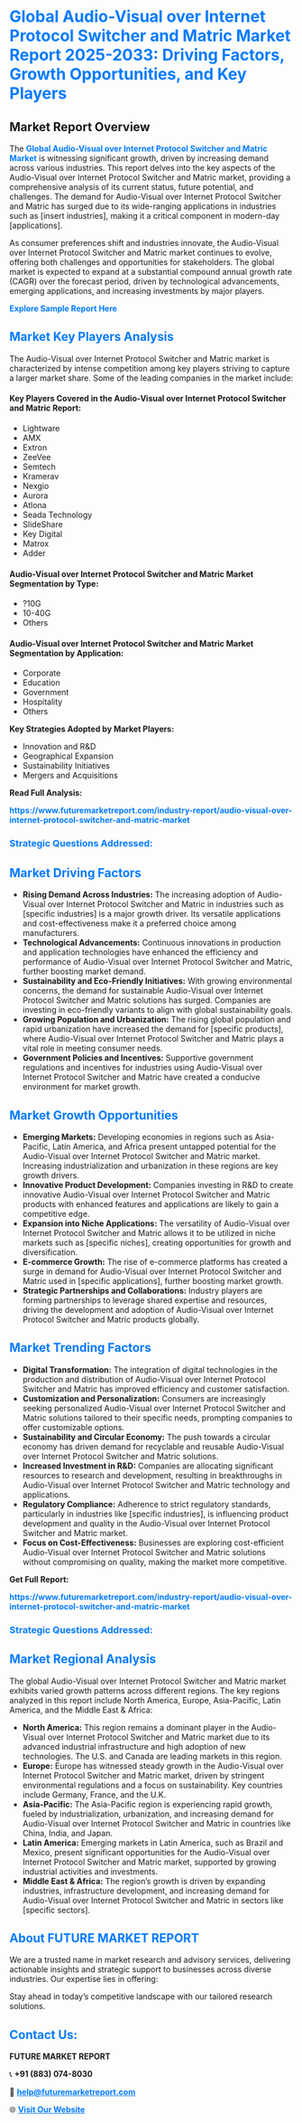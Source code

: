 <h1 style="color: #007BFF;">Global Audio-Visual over Internet Protocol Switcher and Matric Market Report 2025-2033: Driving Factors, Growth Opportunities, and Key Players</h1>

<section id="overview">
<h2>Market Report Overview</h2>
<p>The <a href="https://www.futuremarketreport.com/industry-report/audio-visual-over-internet-protocol-switcher-and-matric-market" style="color: #007BFF; text-decoration: none;"><strong>Global Audio-Visual over Internet Protocol Switcher and Matric Market</strong></a> is witnessing significant growth, driven by increasing demand across various industries. This report delves into the key aspects of the Audio-Visual over Internet Protocol Switcher and Matric market, providing a comprehensive analysis of its current status, future potential, and challenges. The demand for Audio-Visual over Internet Protocol Switcher and Matric has surged due to its wide-ranging applications in industries such as [insert industries], making it a critical component in modern-day [applications].</p>
<p>As consumer preferences shift and industries innovate, the Audio-Visual over Internet Protocol Switcher and Matric market continues to evolve, offering both challenges and opportunities for stakeholders. The global market is expected to expand at a substantial compound annual growth rate (CAGR) over the forecast period, driven by technological advancements, emerging applications, and increasing investments by major players.</p>
</section>

<section id="overview">
<p><a href="https://www.futuremarketreport.com/request-sample/reportId=75990" style="color: #007BFF; text-decoration: none;"><strong>Explore Sample Report Here</strong></a></p>
</section>

<section id="key-players">
<h2 style="color: #007BFF;">Market Key Players Analysis</h2>
<p>The Audio-Visual over Internet Protocol Switcher and Matric market is characterized by intense competition among key players striving to capture a larger market share. Some of the leading companies in the market include:</p>
<h4>Key Players Covered in the Audio-Visual over Internet Protocol Switcher and Matric Report:</h4>
<ul><li>Lightware</li><li>AMX</li><li>Extron</li><li>ZeeVee</li><li>Semtech</li><li>Kramerav</li><li>Nexgio</li><li>Aurora</li><li>Atlona</li><li>Seada Technology</li><li>SlideShare</li><li>Key Digital</li><li>Matrox</li><li>Adder</li></ul>
<h4>Audio-Visual over Internet Protocol Switcher and Matric Market Segmentation by Type:</h4>
<ul><li>?10G</li><li>10-40G</li><li>Others</li></ul>

<h4>Audio-Visual over Internet Protocol Switcher and Matric Market Segmentation by Application:</h4>
<ul><li>Corporate</li><li>Education</li><li>Government</li><li>Hospitality</li><li>Others</li></ul>
<p><strong>Key Strategies Adopted by Market Players:</strong></p>
<ul>
<li>Innovation and R&D</li>
<li>Geographical Expansion</li>
<li>Sustainability Initiatives</li>
<li>Mergers and Acquisitions</li>
</ul>
</section>

<section>
<p><strong>Read Full Analysis: </strong></p><a href="https://www.futuremarketreport.com/industry-report/audio-visual-over-internet-protocol-switcher-and-matric-market" style="color: #007BFF; text-decoration: none;"><strong>https://www.futuremarketreport.com/industry-report/audio-visual-over-internet-protocol-switcher-and-matric-market</strong></a>
<h3 style="color: #007BFF;">Strategic Questions Addressed:</h3>
</section>

<section id="driving-factors">
<h2 style="color: #007BFF;">Market Driving Factors</h2>
<ul>
<li><strong>Rising Demand Across Industries:</strong> The increasing adoption of Audio-Visual over Internet Protocol Switcher and Matric in industries such as [specific industries] is a major growth driver. Its versatile applications and cost-effectiveness make it a preferred choice among manufacturers.</li>
<li><strong>Technological Advancements:</strong> Continuous innovations in production and application technologies have enhanced the efficiency and performance of Audio-Visual over Internet Protocol Switcher and Matric, further boosting market demand.</li>
<li><strong>Sustainability and Eco-Friendly Initiatives:</strong> With growing environmental concerns, the demand for sustainable Audio-Visual over Internet Protocol Switcher and Matric solutions has surged. Companies are investing in eco-friendly variants to align with global sustainability goals.</li>
<li><strong>Growing Population and Urbanization:</strong> The rising global population and rapid urbanization have increased the demand for [specific products], where Audio-Visual over Internet Protocol Switcher and Matric plays a vital role in meeting consumer needs.</li>
<li><strong>Government Policies and Incentives:</strong> Supportive government regulations and incentives for industries using Audio-Visual over Internet Protocol Switcher and Matric have created a conducive environment for market growth.</li>
</ul>
</section>

<section id="growth-opportunities">
<h2 style="color: #007BFF;">Market Growth Opportunities</h2>
<ul>
<li><strong>Emerging Markets:</strong> Developing economies in regions such as Asia-Pacific, Latin America, and Africa present untapped potential for the Audio-Visual over Internet Protocol Switcher and Matric market. Increasing industrialization and urbanization in these regions are key growth drivers.</li>
<li><strong>Innovative Product Development:</strong> Companies investing in R&D to create innovative Audio-Visual over Internet Protocol Switcher and Matric products with enhanced features and applications are likely to gain a competitive edge.</li>
<li><strong>Expansion into Niche Applications:</strong> The versatility of Audio-Visual over Internet Protocol Switcher and Matric allows it to be utilized in niche markets such as [specific niches], creating opportunities for growth and diversification.</li>
<li><strong>E-commerce Growth:</strong> The rise of e-commerce platforms has created a surge in demand for Audio-Visual over Internet Protocol Switcher and Matric used in [specific applications], further boosting market growth.</li>
<li><strong>Strategic Partnerships and Collaborations:</strong> Industry players are forming partnerships to leverage shared expertise and resources, driving the development and adoption of Audio-Visual over Internet Protocol Switcher and Matric products globally.</li>
</ul>
</section>

<section id="trending-factors">
<h2 style="color: #007BFF;">Market Trending Factors</h2>
<ul>
<li><strong>Digital Transformation:</strong> The integration of digital technologies in the production and distribution of Audio-Visual over Internet Protocol Switcher and Matric has improved efficiency and customer satisfaction.</li>
<li><strong>Customization and Personalization:</strong> Consumers are increasingly seeking personalized Audio-Visual over Internet Protocol Switcher and Matric solutions tailored to their specific needs, prompting companies to offer customizable options.</li>
<li><strong>Sustainability and Circular Economy:</strong> The push towards a circular economy has driven demand for recyclable and reusable Audio-Visual over Internet Protocol Switcher and Matric solutions.</li>
<li><strong>Increased Investment in R&D:</strong> Companies are allocating significant resources to research and development, resulting in breakthroughs in Audio-Visual over Internet Protocol Switcher and Matric technology and applications.</li>
<li><strong>Regulatory Compliance:</strong> Adherence to strict regulatory standards, particularly in industries like [specific industries], is influencing product development and quality in the Audio-Visual over Internet Protocol Switcher and Matric market.</li>
<li><strong>Focus on Cost-Effectiveness:</strong> Businesses are exploring cost-efficient Audio-Visual over Internet Protocol Switcher and Matric solutions without compromising on quality, making the market more competitive.</li>
</ul>
</section>

<section>
<p><strong>Get Full Report: </strong></p><a href="https://www.futuremarketreport.com/industry-report/audio-visual-over-internet-protocol-switcher-and-matric-market" style="color: #007BFF; text-decoration: none;"><strong>https://www.futuremarketreport.com/industry-report/audio-visual-over-internet-protocol-switcher-and-matric-market</strong></a>
<h3 style="color: #007BFF;">Strategic Questions Addressed:</h3>
</section>


<section id="regional-analysis">
<h2 style="color: #007BFF;">Market Regional Analysis</h2>
<p>The global Audio-Visual over Internet Protocol Switcher and Matric market exhibits varied growth patterns across different regions. The key regions analyzed in this report include North America, Europe, Asia-Pacific, Latin America, and the Middle East & Africa:</p>
<ul>
<li><strong>North America:</strong> This region remains a dominant player in the Audio-Visual over Internet Protocol Switcher and Matric market due to its advanced industrial infrastructure and high adoption of new technologies. The U.S. and Canada are leading markets in this region.</li>
<li><strong>Europe:</strong> Europe has witnessed steady growth in the Audio-Visual over Internet Protocol Switcher and Matric market, driven by stringent environmental regulations and a focus on sustainability. Key countries include Germany, France, and the U.K.</li>
<li><strong>Asia-Pacific:</strong> The Asia-Pacific region is experiencing rapid growth, fueled by industrialization, urbanization, and increasing demand for Audio-Visual over Internet Protocol Switcher and Matric in countries like China, India, and Japan.</li>
<li><strong>Latin America:</strong> Emerging markets in Latin America, such as Brazil and Mexico, present significant opportunities for the Audio-Visual over Internet Protocol Switcher and Matric market, supported by growing industrial activities and investments.</li>
<li><strong>Middle East & Africa:</strong> The region’s growth is driven by expanding industries, infrastructure development, and increasing demand for Audio-Visual over Internet Protocol Switcher and Matric in sectors like [specific sectors].</li>
</ul>
</section>

<footer>
<h2 style="color: #007BFF;">About FUTURE MARKET REPORT</h2>
<p>We are a trusted name in market research and advisory services, delivering actionable insights and strategic support to businesses across diverse industries. Our expertise lies in offering:</p>

<p>Stay ahead in today’s competitive landscape with our tailored research solutions.</p>

<h2 style="color: #007BFF;">Contact Us:</h2>
<p><strong>FUTURE MARKET REPORT</strong></p>
<p>📞 <strong>+91 (883) 074-8030</strong></p>
<p>📧 <strong><a href="mailto:help@futuremarketreport.com" style="color: #007BFF;">help@futuremarketreport.com</a></strong></p>
<p>🌐 <strong><a href="https://www.futuremarketreport.com/" style="color: #007BFF;">Visit Our Website</a></strong></p>
</footer>